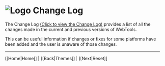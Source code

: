 # ![Logo](https://github.com/ukdtom/WebTools.bundle/blob/master/Wiki/WebTools/Logos/WebTools-48x48.png) Change Log 

The Change Log [(Click to view the Change Log)](https://github.com/ukdtom/WebTools.bundle/wiki/ChangeLog) provides a list of all the changes made in the current and previous versions of WebTools.

This can be useful information if changes or fixes for some platforms have been added and the user is unaware of those changes.

***

[[Home|Home]] | [[Back|Themes]] | [[Next|Reset]]